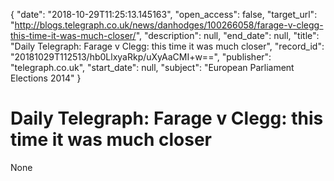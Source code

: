 {
  "date": "2018-10-29T11:25:13.145163", 
  "open_access": false, 
  "target_url": "http://blogs.telegraph.co.uk/news/danhodges/100266058/farage-v-clegg-this-time-it-was-much-closer/", 
  "description": null, 
  "end_date": null, 
  "title": "Daily Telegraph: Farage v Clegg: this time it was much closer", 
  "record_id": "20181029T112513/hb0LlxyaRkp/uXyAaCMI+w==", 
  "publisher": "telegraph.co.uk", 
  "start_date": null, 
  "subject": "European Parliament Elections 2014"
}

# Daily Telegraph: Farage v Clegg: this time it was much closer

None